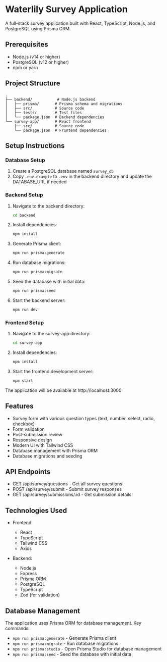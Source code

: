 # Waterlily Survey Application

A full-stack survey application built with React, TypeScript, Node.js, and PostgreSQL using Prisma ORM.

## Prerequisites

- Node.js (v14 or higher)
- PostgreSQL (v12 or higher)
- npm or yarn

## Project Structure

```
.
├── backend/           # Node.js backend
│   ├── prisma/       # Prisma schema and migrations
│   ├── src/          # Source code
│   ├── tests/        # Test files
│   └── package.json  # Backend dependencies
└── survey-app/       # React frontend
    ├── src/          # Source code
    └── package.json  # Frontend dependencies
```

## Setup Instructions

### Database Setup

1. Create a PostgreSQL database named `survey_db`
2. Copy `.env.example` to `.env` in the backend directory and update the DATABASE_URL if needed

### Backend Setup

1. Navigate to the backend directory:
   ```bash
   cd backend
   ```

2. Install dependencies:
   ```bash
   npm install
   ```

3. Generate Prisma client:
   ```bash
   npm run prisma:generate
   ```

4. Run database migrations:
   ```bash
   npm run prisma:migrate
   ```

5. Seed the database with initial data:
   ```bash
   npm run prisma:seed
   ```

6. Start the backend server:
   ```bash
   npm run dev
   ```

### Frontend Setup

1. Navigate to the survey-app directory:
   ```bash
   cd survey-app
   ```

2. Install dependencies:
   ```bash
   npm install
   ```

3. Start the frontend development server:
   ```bash
   npm start
   ```

The application will be available at http://localhost:3000

## Features

- Survey form with various question types (text, number, select, radio, checkbox)
- Form validation
- Post-submission review
- Responsive design
- Modern UI with Tailwind CSS
- Database management with Prisma ORM
- Database migrations and seeding

## API Endpoints

- GET /api/survey/questions - Get all survey questions
- POST /api/survey/submit - Submit survey responses
- GET /api/survey/submissions/:id - Get submission details

## Technologies Used

- Frontend:
  - React
  - TypeScript
  - Tailwind CSS
  - Axios

- Backend:
  - Node.js
  - Express
  - Prisma ORM
  - PostgreSQL
  - TypeScript
  - Zod (for validation)

## Database Management

The application uses Prisma ORM for database management. Key commands:

- `npm run prisma:generate` - Generate Prisma client
- `npm run prisma:migrate` - Run database migrations
- `npm run prisma:studio` - Open Prisma Studio for database management
- `npm run prisma:seed` - Seed the database with initial data
